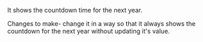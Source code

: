 It shows the countdown time for the next year. 

Changes to make- 
change it in a way so that it always shows the countdown for the next year without updating it's value. 
